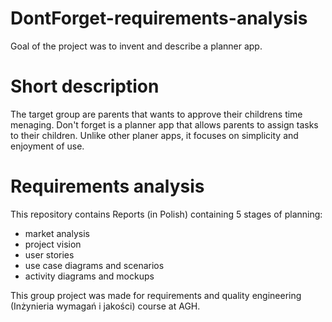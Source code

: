 # DontForget-requirements-analysis
Goal of the project was to invent and describe a planner app. 
# Short description
The target group are parents that wants to approve their childrens time menaging. Don't forget is a planner app that allows parents to assign tasks to their children. 
Unlike other planer apps, it focuses on simplicity and enjoyment of use.
# Requirements analysis
This repository contains Reports (in Polish) containing 5 stages of planning:
- market analysis
- project vision
- user stories
- use case diagrams and scenarios
- activity diagrams and mockups

This group project was made for requirements and quality engineering (Inżynieria wymagań i jakości) course at AGH.

